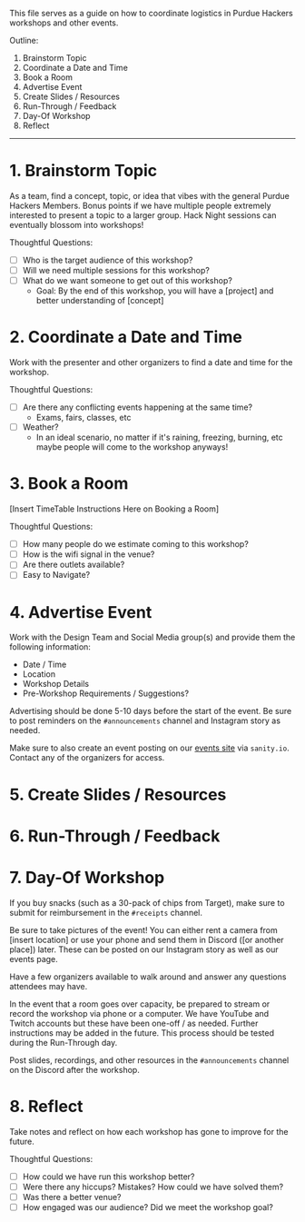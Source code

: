 This file serves as a guide on how to coordinate logistics in Purdue Hackers workshops and other events.

Outline:
1. Brainstorm Topic
2. Coordinate a Date and Time
3. Book a Room
4. Advertise Event
5. Create Slides / Resources
6. Run-Through / Feedback
7. Day-Of Workshop
8. Reflect

---
# 1. Brainstorm Topic
As a team, find a concept, topic, or idea that vibes with the general Purdue Hackers Members. Bonus points if we have multiple people extremely interested to present a topic to a larger group. Hack Night sessions can eventually blossom into workshops!

Thoughtful Questions:
- [ ] Who is the target audience of this workshop?
- [ ] Will we need multiple sessions for this workshop?
- [ ] What do we want someone to get out of this workshop?
	- Goal: By the end of this workshop, you will have a [project] and better understanding of [concept]

# 2. Coordinate a Date and Time
Work with the presenter and other organizers to find a date and time for the workshop.

Thoughtful Questions:
- [ ] Are there any conflicting events happening at the same time?
	- Exams, fairs, classes, etc
- [ ] Weather?
	- In an ideal scenario, no matter if it's raining, freezing, burning, etc maybe people will come to the workshop anyways!

# 3. Book a Room
[Insert TimeTable Instructions Here on Booking a Room]

Thoughtful Questions:
- [ ] How many people do we estimate coming to this workshop?
- [ ] How is the wifi signal in the venue?
- [ ] Are there outlets available?
- [ ] Easy to Navigate?
# 4. Advertise Event
Work with the Design Team and Social Media group(s) and provide them the following information:
- Date / Time
- Location
- Workshop Details
- Pre-Workshop Requirements / Suggestions?

Advertising should be done 5-10 days before the start of the event. Be sure to post reminders on the `#announcements` channel and Instagram story as needed.

Make sure to also create an event posting on our [events site](https://events.purduehackers.com) via `sanity.io`. Contact any of the organizers for access.
# 5. Create Slides / Resources
# 6. Run-Through / Feedback
# 7.  Day-Of Workshop
If you buy snacks (such as a 30-pack of chips from Target), make sure to submit for reimbursement in the `#receipts` channel.

Be sure to take pictures of the event! You can either rent a camera from [insert location] or use your phone and send them in Discord ([or another place]) later. These can be posted on our Instagram story as well as our events page.

Have a few organizers available to walk around and answer any questions attendees may have.

In the event that a room goes over capacity, be prepared to stream or record the workshop via phone or a computer. We have YouTube and Twitch accounts but these have been one-off / as needed. Further instructions may be added in the future. This process should be tested during the Run-Through day.

Post slides, recordings, and other resources in the `#announcements` channel on the Discord after the workshop.
# 8. Reflect
Take notes and reflect on how each workshop has gone to improve for the future.

Thoughtful Questions:
- [ ] How could we have run this workshop better?
- [ ] Were there any hiccups? Mistakes? How could we have solved them?
- [ ] Was there a better venue?
- [ ] How engaged was our audience? Did we meet the workshop goal?
